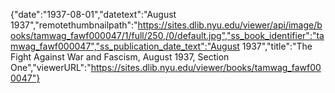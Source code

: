 {"date":"1937-08-01","datetext":"August 1937","remotethumbnailpath":"https://sites.dlib.nyu.edu/viewer/api/image/books/tamwag_fawf000047/1/full/250,/0/default.jpg","ss_book_identifier":"tamwag_fawf000047","ss_publication_date_text":"August 1937","title":"The Fight Against War and Fascism, August 1937, Section One","viewerURL":"https://sites.dlib.nyu.edu/viewer/books/tamwag_fawf000047"}